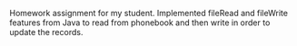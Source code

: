 Homework assignment for my student. 
Implemented fileRead and fileWrite features from Java to read from phonebook and then
write in order to update the records.
